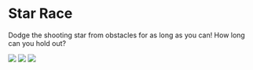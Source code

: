 # Star Race

Dodge the shooting star from obstacles for as long as you can! How long can you hold out?

![](https://play-lh.googleusercontent.com/woDGQRwDnKR80i5nOnaKRLYyFpeMYG3_J1WLMYzb4UKc2iZ-s851a-MN6a2uYQjcFvsa=w526-h296-rw)
![](https://play-lh.googleusercontent.com/24PMJKtWDuuVBPCQSY79ymj16KhjqnlSXvWpDbdvlzEooeWwEN06yNWCqZ88eSSADQ=w526-h296-rw)
![](https://play-lh.googleusercontent.com/WCoTx7VsxtiejyYGALUoznR5Azir2FphzXeLeLGVCwsEriKI1js8oQtT3xwV8bco-aU=w526-h296-rw)
